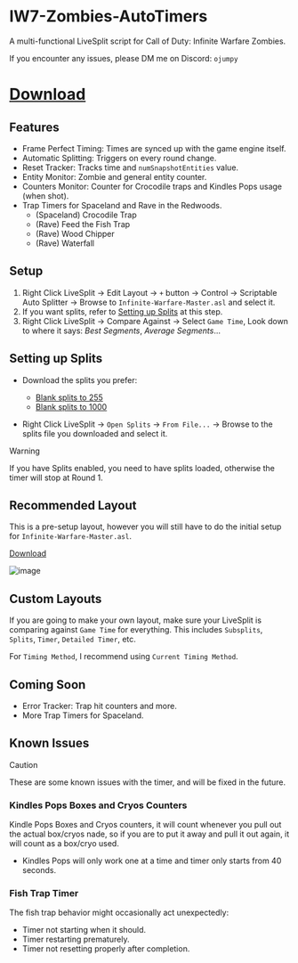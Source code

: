 # IW7-Zombies-AutoTimers
A multi-functional LiveSplit script for Call of Duty: Infinite Warfare Zombies.

If you encounter any issues, please DM me on Discord: `ojumpy`

# [Download](https://github.com/oJumpy/IW7-Zombies-AutoTimers/releases/download/v1.3/Infinite-Warfare-Master.v1-3.asl)

## Features
- Frame Perfect Timing: Times are synced up with the game engine itself.
- Automatic Splitting: Triggers on every round change.
- Reset Tracker: Tracks time and `numSnapshotEntities` value.
- Entity Monitor: Zombie and general entity counter.
- Counters Monitor: Counter for Crocodile traps and Kindles Pops usage (when shot).
- Trap Timers for Spaceland and Rave in the Redwoods.
  - (Spaceland) Crocodile Trap
  - (Rave) Feed the Fish Trap
  - (Rave) Wood Chipper
  - (Rave) Waterfall

## Setup
1. Right Click LiveSplit → Edit Layout → `+` button → Control → Scriptable Auto Splitter → Browse to `Infinite-Warfare-Master.asl` and select it.
1. If you want splits, refer to [Setting up Splits](#setting-up-splits) at this step.
1. Right Click LiveSplit → Compare Against → Select `Game Time`, Look down to where it says: *Best Segments*, *Average Segments*...

## Setting up Splits
- Download the splits you prefer:
  - [Blank splits to 255](https://github.com/oJumpy/IW7-Zombies-AutoTimers/releases/download/v1/Blank.to.255.lss)
  - [Blank splits to 1000](https://github.com/oJumpy/IW7-Zombies-AutoTimers/releases/download/v1/Blank.to.1000.lss)

- Right Click LiveSplit → `Open Splits` → `From File...` → Browse to the splits file you downloaded and select it.

> [!WARNING]
> If you have Splits enabled, you need to have splits loaded, otherwise the timer will stop at Round 1.

## Recommended Layout
This is a pre-setup layout, however you will still have to do the initial setup for `Infinite-Warfare-Master.asl`.

[Download](https://github.com/oJumpy/IW7-Zombies-AutoTimers/releases/download/v1/recommended_layout.lsl)

![image](https://github.com/user-attachments/assets/cdcbb567-bedb-4934-91ca-aea3e351e947)

## Custom Layouts
If you are going to make your own layout, make sure your LiveSplit is comparing against `Game Time` for everything. This includes `Subsplits`, `Splits`, `Timer`, `Detailed Timer`, etc.

For `Timing Method`, I recommend using `Current Timing Method`.

## Coming Soon
- Error Tracker: Trap hit counters and more.
- More Trap Timers for Spaceland.

## Known Issues
> [!CAUTION]
> These are some known issues with the timer, and will be fixed in the future.

### Kindles Pops Boxes and Cryos Counters 
Kindle Pops Boxes and Cryos counters, it will count whenever you pull out the actual box/cryos nade, so if you are to put it away and pull it out again, it will count as a box/cryo used.
- Kindles Pops will only work one at a time and timer only starts from 40 seconds.

### Fish Trap Timer
The fish trap behavior might occasionally act unexpectedly:
- Timer not starting when it should.
- Timer restarting prematurely.
- Timer not resetting properly after completion.
